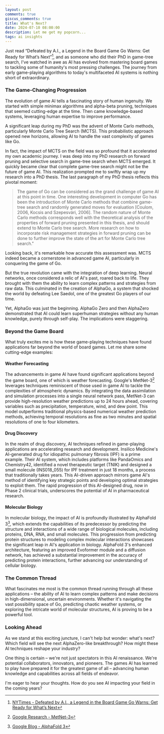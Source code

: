 ```yaml
---
layout: post
comments: true
giscus_comments: true
title: What's Next?
date: 2024-07-10 08:00:00
description: Let me get my popcorn...
tags: ai insights
---
```


Just read “Defeated by A.I., a Legend in the Board Game Go Warns: Get Ready for What’s Next”[^0], and as someone who did their PhD in game-tree search, I've watched in awe as AI has evolved from mastering board games to tackling some of humanity's most pressing challenges. The journey from early game-playing algorithms to today's multifaceted AI systems is nothing short of extraordinary.

### The Game-Changing Progression

The evolution of game AI tells a fascinating story of human ingenuity. We started with simple minimax algorithms and alpha-beta pruning, techniques that seemed cutting-edge at the time. Then came knowledge-based systems, leveraging human expertise to improve performance.

A significant leap during my PhD was the advent of Monte Carlo methods, particularly Monte Carlo Tree Search (MCTS). This probabilistic approach opened new horizons, allowing AI to handle the vast complexity of games like Go.

In fact, the impact of MCTS on the field was so profound that it accelerated my own academic journey. I was deep into my PhD research on forward pruning and selective search in game-tree search when MCTS emerged. It quickly became clear that complete game-tree search might not be the future of game AI. This realization prompted me to swiftly wrap up my research into a PhD thesis.
The last paragraph of my PhD thesis reflects this pivotal moment:

> The game of Go can be considered as the grand challenge of game AI at this point in time. One interesting development in computer Go has been the introduction of Monte Carlo methods that combine game-tree search and randomly generated moves for evaluation [Coulom, 2006, Kocsis and Szepesvári, 2006]. The random nature of Monte Carlo methods corresponds well with the theoretical analysis of the properties of forward pruning presented in this thesis, and should extend to Monte Carlo tree search. More research on how to incorporate risk management strategies in forward pruning can be done to further improve the state of the art for Monte Carlo tree search."

Looking back, it's remarkable how accurate this assessment was. MCTS indeed became a cornerstone in advanced game AI, particularly in conquering the game of Go.

But the true revolution came with the integration of deep learning. Neural networks, once considered a relic of AI's past, roared back to life. They brought with them the ability to learn complex patterns and strategies from raw data. This culminated in the creation of AlphaGo, a system that shocked the world by defeating Lee Saedol, one of the greatest Go players of our time.

Yet, AlphaGo was just the beginning. AlphaGo Zero and then AlphaZero demonstrated that AI could learn superhuman strategies without any human knowledge, purely through self-play. The implications were staggering.

### Beyond the Game Board

What truly excites me is how these game-playing techniques have found applications far beyond the world of board games. Let me share some cutting-edge examples:

#### Weather Forecasting

The advancements in game AI have found significant applications beyond the game board, one of which is weather forecasting. Google's MetNet-3[^1] leverages techniques reminiscent of those used in game AI to tackle the complexities of atmospheric dynamics. By integrating the data assimilation and simulation processes into a single neural network pass, MetNet-3 can provide high-resolution weather predictions up to 24 hours ahead, covering variables such as precipitation, temperature, wind, and dew point. This model outperforms traditional physics-based numerical weather prediction methods, achieving temporal resolutions as fine as two minutes and spatial resolutions of one to four kilometers.

#### Drug Discovery

In the realm of drug discovery, AI techniques refined in game-playing applications are accelerating research and development. Insilico Medicine's AI-generated drug for idiopathic pulmonary fibrosis (IPF) is a prime example. Their AI system, which includes platforms like PandaOmics and Chemistry42, identified a novel therapeutic target (TNIK) and designed a small molecule (INS018_055) for IPF treatment in just 18 months, a process that traditionally takes years. This AI-driven approach mirrors game AI's method of identifying key strategic points and developing optimal strategies to exploit them. The rapid progression of this AI-designed drug, now in Phase 2 clinical trials, underscores the potential of AI in pharmaceutical research.

#### Molecular Biology

In molecular biology, the impact of AI is profoundly illustrated by AlphaFold 3[^2], which extends the capabilities of its predecessor by predicting the structure and interactions of a wide range of biological molecules, including proteins, DNA, RNA, and small molecules. This progression from predicting protein structures to modeling complex molecular interactions showcases the significant leap in AI's application in biology. AlphaFold 3's enhanced architecture, featuring an improved Evoformer module and a diffusion network, has achieved a substantial improvement in the accuracy of predicting protein interactions, further advancing our understanding of cellular biology.

### The Common Thread

What fascinates me most is the common thread running through all these applications – the ability of AI to learn complex patterns and make decisions in high-dimensional, uncertain environments. Whether it's navigating the vast possibility space of Go, predicting chaotic weather systems, or exploring the intricate world of molecular structures, AI is proving to be a powerful tool.

### Looking Ahead

As we stand at this exciting juncture, I can't help but wonder: what's next? Which field will see the next AlphaZero-like breakthrough? How might these AI techniques reshape your industry?

One thing is certain – we're not just spectators in this AI renaissance. We're potential collaborators, innovators, and pioneers. The games AI has learned to play have prepared it for the greatest game of all – advancing human knowledge and capabilities across all fields of endeavor.

I'm eager to hear your thoughts. How do you see AI impacting your field in the coming years?

[^0]: [NYTimes - Defeated by A.I., a Legend in the Board Game Go Warns: Get Ready for What’s Next](https://www.nytimes.com/2024/07/10/world/asia/lee-saedol-go-ai.html)
[^1]: [Google Research - MetNet-3](https://research.google/blog/metnet-3-a-state-of-the-art-neural-weather-model-available-in-google-products/)
[^2]: [Google Blog - AlphaFold 3](https://blog.google/technology/ai/google-deepmind-isomorphic-alphafold-3-ai-model/#future-cell-biology)
